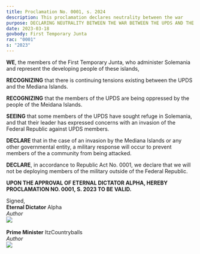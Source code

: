 ```yaml
---
title: Proclamation No. 0001, s. 2024
description: This proclamation declares neutrality between the war
purpose: DECLARING NEUTRALITY BETWEEN THE WAR BETWEEN THE UPDS AND THE MEDIANA ISLANDS.
date: 2023-03-18
govbody: First Temporary Junta
rac: "0001"
s: "2023"
---
```


<p>
<b><span class="text-3xl font-bold">W</span>E</b>, the members of the First Temporary Junta, who administer Solemania and represent the developing people of these islands,

**RECOGNIZING** that there is continuing tensions existing between the UPDS and the Mediana Islands.

**RECOGNIZING** that the members of the UPDS are being oppressed by the people of the Meidana Islands.

**SEEING** that some members of the UPDS have sought refuge in Solemania, and that their leader has expressed concerns with an invasion of the Federal Republic against UPDS members.

**DECLARE** that in the case of an invasion by the Mediana Islands or any other governmental entity, a military response will occur to prevent members of the a community from being attacked.

**DECLARE**, in accordance to Republic Act No. 0001, we declare that we will not be deploying members of the military outside of the Federal Republic.

**UPON THE APPROVAL OF ETERNAL DICTATOR ALPHA, HEREBY PROCLAMATION NO. 0001, S. 2023 TO BE VALID.**
</p>

<div class="grid text-right">
    Signed,
    <div class="block">
        <b>Eternal Dictator</b> Alpha<br>
        <i>Author</i><br>
        <img src="/assets/img/Alpha-sig.png" class="h-12 w-auto float-right block">
    </div>
    <br>
    <div class="block">
        <b>Prime Minister</b> ItzCountryballs<br>
        <i>Author</i><br>
        <img src="/assets/img/Itz-sig.png" class="h-12 w-auto float-right block">
    </div>
</div>